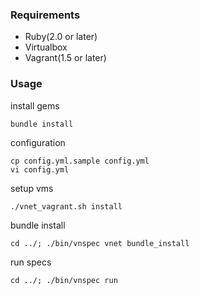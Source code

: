 ### Requirements

* Ruby(2.0 or later)
* Virtualbox
* Vagrant(1.5 or later)

### Usage

install gems

```
bundle install
```

configuration

```
cp config.yml.sample config.yml
vi config.yml
```

setup vms

```
./vnet_vagrant.sh install
```

bundle install

```
cd ../; ./bin/vnspec vnet bundle_install
```

run specs

```
cd ../; ./bin/vnspec run
```
